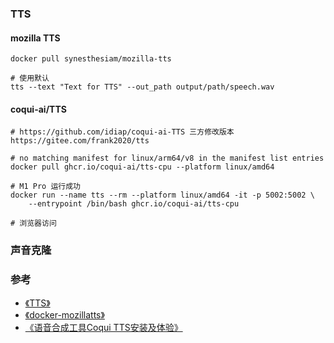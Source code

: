 ### TTS
#### mozilla TTS
```shell
docker pull synesthesiam/mozilla-tts

# 使用默认
tts --text "Text for TTS" --out_path output/path/speech.wav
```
#### coqui-ai/TTS
```shell
# https://github.com/idiap/coqui-ai-TTS 三方修改版本
https://gitee.com/frank2020/tts

# no matching manifest for linux/arm64/v8 in the manifest list entries
docker pull ghcr.io/coqui-ai/tts-cpu --platform linux/amd64 

# M1 Pro 运行成功
docker run --name tts --rm --platform linux/amd64 -it -p 5002:5002 \
    --entrypoint /bin/bash ghcr.io/coqui-ai/tts-cpu 

# 浏览器访问
```
### 声音克隆



### 参考
+ [《TTS》](https://github.com/mozilla/TTS)
+ [《docker-mozillatts》](https://github.com/synesthesiam/docker-mozillatts)
+ [《语音合成工具Coqui TTS安装及体验》](https://blog.csdn.net/tangyin025/article/details/129525878)